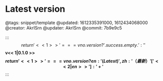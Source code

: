 # Latest version

@tags: snippet/template
@updated: 1612335391000, 1612434068000
@creator: AkrISrn
@updater: AkrISrn
@commit: 7b9e9c5

:::$$ return '<< 1 >>' === vno.version ? ' .success.empty .' : '' $$
**v<< 1|0.1.0 >>$$ return '<< 1 >>' === vno.version ? {en: ' (Latest)', zh: '（最新）'}['<< 2|en >>'] : ' +' $$**
:::
